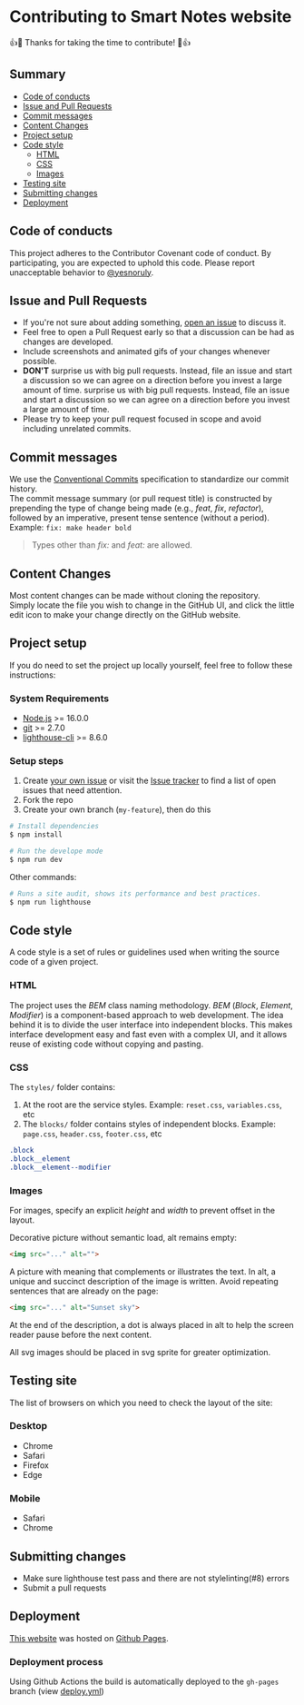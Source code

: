 # Contributing to Smart Notes website <!-- omit in toc -->

👍🎉 Thanks for taking the time to contribute! 🎉👍

## Summary <!-- omit in toc -->

- [Code of conducts](#code-of-conducts)
- [Issue and Pull Requests](#issue-and-pull-requests)
- [Commit messages](#commit-messages)
- [Content Changes](#content-changes)
- [Project setup](#project-setup)
- [Code style](#code-style)
  - [HTML](#html)
  - [CSS](#css)
  - [Images](#images)
- [Testing site](#testing-site)
- [Submitting changes](#submitting-changes)
- [Deployment](#deployment)

## Code of conducts

This project adheres to the Contributor Covenant code of conduct. By participating, you are expected to uphold this code. Please report unacceptable behavior to [@yesnoruly](https://t.me/yesnoruly).

## Issue and Pull Requests

- If you're not sure about adding something, [open an issue](https://github.com/iTflatApps/SmartNotes/issues/new/choose) to discuss it.
- Feel free to open a Pull Request early so that a discussion can be had as changes are developed.
- Include screenshots and animated gifs of your changes whenever possible.
- **DON'T** surprise us with big pull requests. Instead, file an issue and start a discussion so we can agree on a direction before you invest a large amount of time. surprise us with big pull requests. Instead, file an issue and start a discussion so we can agree on a direction before you invest a large amount of time.
- Please try to keep your pull request focused in scope and avoid including unrelated commits.

## Commit messages

We use the [Conventional Commits](https://www.conventionalcommits.org) specification to standardize our commit history. <br> The commit message summary (or pull request title) is constructed by prepending the type of change being made (e.g., *feat*, *fix*, *refactor*), followed by an imperative, present tense sentence (without a period). Example: `fix: make header bold`

> Types other than *fix:* and *feat:* are allowed.

## Content Changes

Most content changes can be made without cloning the repository. <br>
Simply locate the file you wish to change in the GitHub UI, and click the little edit icon to make your change directly on the GitHub website.

## Project setup

If you do need to set the project up locally yourself, feel free to follow these instructions:

### System Requirements <!-- omit in toc -->

- [Node.js](https://nodejs.org/en/) >= 16.0.0
- [git](https://git-scm.com/) >= 2.7.0
- [lighthouse-cli](https://github.com/GoogleChrome/lighthouse#using-the-node-cli) >= 8.6.0

### Setup steps <!-- omit in toc -->

1. Create [your own issue](https://github.com/iTflatApps/SmartNotes/issues/new/choose) or visit the [Issue tracker](https://github.com/iTflatApps/SmartNotes/issues) to find a list of open issues that need attention.
2. Fork the repo
3. Create your own branch (`my-feature`), then do this
```bash
# Install dependencies
$ npm install

# Run the develope mode
$ npm run dev
```

Other commands:

```bash
# Runs a site audit, shows its performance and best practices.
$ npm run lighthouse
```

## Code style

A code style is a set of rules or guidelines used when writing the source code of a given project.

### HTML

The project uses the *BEM* class naming methodology. *BEM* (*Block*, *Element*, *Modifier*) is a component-based approach to web development. The idea behind it is to divide the user interface into independent blocks. This makes interface development easy and fast even with a complex UI, and it allows reuse of existing code without copying and pasting.

### CSS

The `styles/` folder contains:
1. At the root are the service styles. Example: `reset.css`, `variables.css`, etc
2. The `blocks/` folder contains styles of independent blocks. Example: `page.css`,  `header.css`, `footer.css`, etc

```css
.block
.block__element
.block__element--modifier
```

### Images

For images, specify an explicit *height* and *width* to prevent offset in the layout.

Decorative picture without semantic load, alt remains empty:

```html
<img src="..." alt="">
```

A picture with meaning that complements or illustrates the text. In alt, a unique and succinct description of the image is written. Avoid repeating sentences that are already on the page:

```html
<img src="..." alt="Sunset sky">
```

At the end of the description, a dot is always placed in alt to help the screen reader pause before the next content.

All svg images should be placed in svg sprite for greater optimization.

## Testing site

The list of browsers on which you need to check the layout of the site:

### Desktop <!-- omit in toc -->

- Chrome
- Safari
- Firefox
- Edge

### Mobile <!-- omit in toc -->

- Safari 
- Chrome

## Submitting changes

- Make sure lighthouse test pass and there are not stylelinting(#8) errors
- Submit a pull requests

## Deployment

[This website](https://itflatapps.github.io/SmartNotes/) was hosted on [Github Pages](https://pages.github.com/).

### Deployment process <!-- omit in toc -->

Using Github Actions the build is automatically deployed to the `gh-pages` branch (view [deploy.yml](https://github.com/iTflatApps/SmartNotes/blob/main/.github/workflows/deploy.yml))